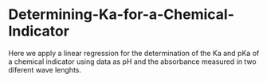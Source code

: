 # Determining-Ka-for-a-Chemical-Indicator
Here we apply a linear regression for the determination of the Ka and pKa of a chemical indicator using data as pH and the absorbance measured in two diferent wave lenghts.
